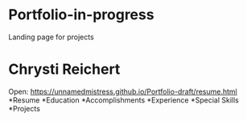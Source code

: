 # Portfolio-in-progress
Landing page for projects
# Chrysti Reichert
Open: https://unnamedmistress.github.io/Portfolio-draft/resume.html
*Resume
*Education
*Accomplishments
*Experience
*Special Skills
*Projects
